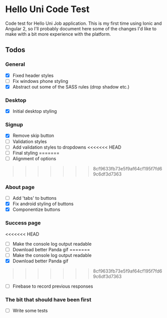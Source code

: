 # Hello Uni Code Test

Code test for Hello Uni Job application. This is my first time using Ionic and Angular 2, so I'll probably document here some of the changes I'd like to make with a bit more experience with the platform.

## Todos

### General
- [x] Fixed header styles
- [ ] Fix windows phone styling
- [x] Abstract out some of the SASS rules (drop shadow etc.)

### Desktop
- [x] Initial desktop styling

### Signup
- [x] Remove skip button
- [ ] Validation styles
- [ ] Add validation styles to dropdowns
<<<<<<< HEAD
- [ ] Final styling
=======
- [ ] Alignment of options 
>>>>>>> 8cf9633fb73e5f9af64cf195f7fd69c6df3d7363

### About page
- [ ] Add 'tabs' to buttons
- [x] Fix android styling of buttons
- [x] Componentize buttons

### Success page
<<<<<<< HEAD
- [ ] Make the console log output readable
- [ ] Download better Panda gif
=======
- [ ] Make the console log output readable 
- [x] Download better Panda gif
>>>>>>> 8cf9633fb73e5f9af64cf195f7fd69c6df3d7363
- [ ] Firebase to record previous responses

### The bit that should have been first
- [ ] Write some tests
